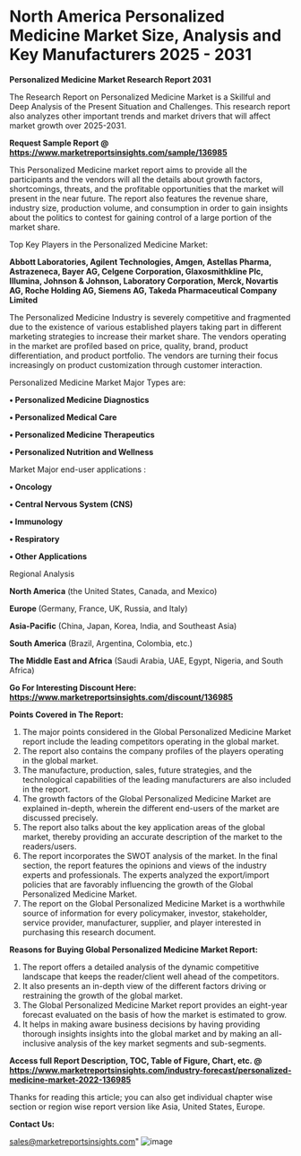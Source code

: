 # North America Personalized Medicine Market Size, Analysis and Key Manufacturers 2025 - 2031

<strong>Personalized Medicine Market Research Report 2031</strong>

The Research Report on Personalized Medicine Market is a Skillful and Deep Analysis of the Present Situation and Challenges. This research report also analyzes other important trends and market drivers that will affect market growth over 2025-2031.

<strong>Request Sample Report @ <a href=https://www.marketreportsinsights.com/sample/136985>https://www.marketreportsinsights.com/sample/136985</a></strong>

This Personalized Medicine market report aims to provide all the participants and the vendors will all the details about growth factors, shortcomings, threats, and the profitable opportunities that the market will present in the near future. The report also features the revenue share, industry size, production volume, and consumption in order to gain insights about the politics to contest for gaining control of a large portion of the market share.

Top Key Players in the Personalized Medicine Market:

<strong>Abbott Laboratories, Agilent Technologies, Amgen, Astellas Pharma, Astrazeneca, Bayer AG, Celgene Corporation, Glaxosmithkline Plc, Illumina, Johnson & Johnson, Laboratory Corporation, Merck, Novartis AG, Roche Holding AG, Siemens AG, Takeda Pharmaceutical Company Limited</strong>

The Personalized Medicine Industry is severely competitive and fragmented due to the existence of various established players taking part in different marketing strategies to increase their market share. The vendors operating in the market are profiled based on price, quality, brand, product differentiation, and product portfolio. The vendors are turning their focus increasingly on product customization through customer interaction.

Personalized Medicine Market Major Types are:

<strong>• Personalized Medicine Diagnostics

• Personalized Medical Care

• Personalized Medicine Therapeutics

• Personalized Nutrition and Wellness</strong>

Market Major end-user applications :

<strong>• Oncology

• Central Nervous System (CNS)

• Immunology

• Respiratory

• Other Applications</strong>

Regional Analysis

</u><strong><b>North America</b></strong> (the United States, Canada, and Mexico)

<strong><b>Europe </b></strong>(Germany, France, UK, Russia, and Italy)

<strong><b>Asia-Pacific</b></strong> (China, Japan, Korea, India, and Southeast Asia)

<strong><b>South America</b></strong> (Brazil, Argentina, Colombia, etc.)

<strong><b>The Middle East and Africa</b></strong> (Saudi Arabia, UAE, Egypt, Nigeria, and South Africa)

<strong>Go For Interesting Discount Here: <a href=https://www.marketreportsinsights.com/discount/136985>https://www.marketreportsinsights.com/discount/136985</a></strong>

<strong>Points Covered in The Report:</strong>
<ol>
  <li>The major points considered in the Global Personalized Medicine Market report include the leading competitors operating in the global market.</li>
  <li>The report also contains the company profiles of the players operating in the global market.</li>
  <li>The manufacture, production, sales, future strategies, and the technological capabilities of the leading manufacturers are also included in the report.</li>
  <li>The growth factors of the Global Personalized Medicine Market are explained in-depth, wherein the different end-users of the market are discussed precisely.</li>
  <li>The report also talks about the key application areas of the global market, thereby providing an accurate description of the market to the readers/users.</li>
  <li>The report incorporates the SWOT analysis of the market. In the final section, the report features the opinions and views of the industry experts and professionals. The experts analyzed the export/import policies that are favorably influencing the growth of the Global Personalized Medicine Market.</li>
  <li>The report on the Global Personalized Medicine Market is a worthwhile source of information for every policymaker, investor, stakeholder, service provider, manufacturer, supplier, and player interested in purchasing this research document.</li>
</ol>
<strong>Reasons for Buying Global Personalized Medicine Market Report:</strong>

<ol>
  <li>The report offers a detailed analysis of the dynamic competitive landscape that keeps the reader/client well ahead of the competitors.</li>
  <li>It also presents an in-depth view of the different factors driving or restraining the growth of the global market.</li>
  <li>The Global Personalized Medicine Market report provides an eight-year forecast evaluated on the basis of how the market is estimated to grow.</li>
  <li>It helps in making aware business decisions by having providing thorough insights insights into the global market and by making an all-inclusive analysis of the key market segments and sub-segments.</li>
</ol>
<strong>Access full Report Description, TOC, Table of Figure, Chart, etc. @ <a href=https://www.marketreportsinsights.com/industry-forecast/personalized-medicine-market-2022-136985>https://www.marketreportsinsights.com/industry-forecast/personalized-medicine-market-2022-136985</a></strong>


Thanks for reading this article; you can also get individual chapter wise section or region wise report version like Asia, United States, Europe.

<strong>Contact Us:</strong>

sales@marketreportsinsights.com"
![image](https://github.com/user-attachments/assets/988946f0-b5d5-4ebe-9b45-3ffa44720b0e)
